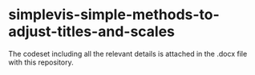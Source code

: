 # simplevis-simple-methods-to-adjust-titles-and-scales

The codeset including all the relevant details is attached in the .docx file with this repository.
